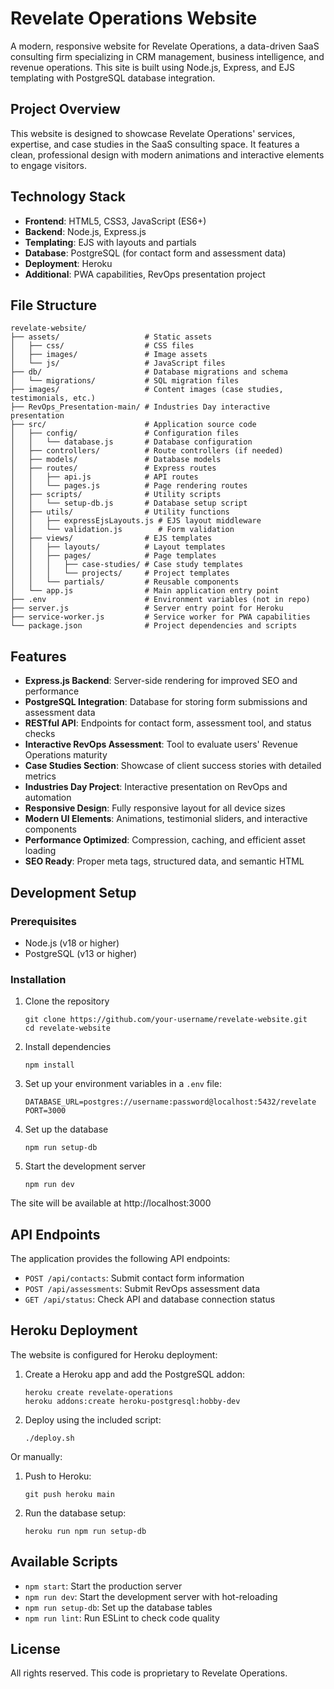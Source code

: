# Revelate Operations Website

A modern, responsive website for Revelate Operations, a data-driven SaaS consulting firm specializing in CRM management, business intelligence, and revenue operations. This site is built using Node.js, Express, and EJS templating with PostgreSQL database integration.

## Project Overview

This website is designed to showcase Revelate Operations' services, expertise, and case studies in the SaaS consulting space. It features a clean, professional design with modern animations and interactive elements to engage visitors.

## Technology Stack

- **Frontend**: HTML5, CSS3, JavaScript (ES6+)
- **Backend**: Node.js, Express.js
- **Templating**: EJS with layouts and partials
- **Database**: PostgreSQL (for contact form and assessment data)
- **Deployment**: Heroku
- **Additional**: PWA capabilities, RevOps presentation project

## File Structure

```
revelate-website/
├── assets/                   # Static assets
│   ├── css/                  # CSS files
│   ├── images/               # Image assets
│   └── js/                   # JavaScript files
├── db/                       # Database migrations and schema
│   └── migrations/           # SQL migration files
├── images/                   # Content images (case studies, testimonials, etc.)
├── RevOps_Presentation-main/ # Industries Day interactive presentation
├── src/                      # Application source code
│   ├── config/               # Configuration files
│   │   └── database.js       # Database configuration
│   ├── controllers/          # Route controllers (if needed)
│   ├── models/               # Database models
│   ├── routes/               # Express routes
│   │   ├── api.js            # API routes
│   │   └── pages.js          # Page rendering routes
│   ├── scripts/              # Utility scripts
│   │   └── setup-db.js       # Database setup script
│   ├── utils/                # Utility functions
│   │   ├── expressEjsLayouts.js # EJS layout middleware
│   │   └── validation.js        # Form validation
│   ├── views/                # EJS templates
│   │   ├── layouts/          # Layout templates
│   │   ├── pages/            # Page templates
│   │   │   ├── case-studies/ # Case study templates
│   │   │   └── projects/     # Project templates
│   │   └── partials/         # Reusable components
│   └── app.js                # Main application entry point
├── .env                      # Environment variables (not in repo)
├── server.js                 # Server entry point for Heroku
├── service-worker.js         # Service worker for PWA capabilities
└── package.json              # Project dependencies and scripts
```

## Features

- **Express.js Backend**: Server-side rendering for improved SEO and performance
- **PostgreSQL Integration**: Database for storing form submissions and assessment data
- **RESTful API**: Endpoints for contact form, assessment tool, and status checks
- **Interactive RevOps Assessment**: Tool to evaluate users' Revenue Operations maturity
- **Case Studies Section**: Showcase of client success stories with detailed metrics
- **Industries Day Project**: Interactive presentation on RevOps and automation
- **Responsive Design**: Fully responsive layout for all device sizes
- **Modern UI Elements**: Animations, testimonial sliders, and interactive components
- **Performance Optimized**: Compression, caching, and efficient asset loading
- **SEO Ready**: Proper meta tags, structured data, and semantic HTML

## Development Setup

### Prerequisites

- Node.js (v18 or higher)
- PostgreSQL (v13 or higher)

### Installation

1. Clone the repository
   ```
   git clone https://github.com/your-username/revelate-website.git
   cd revelate-website
   ```

2. Install dependencies
   ```
   npm install
   ```

3. Set up your environment variables in a `.env` file:
   ```
   DATABASE_URL=postgres://username:password@localhost:5432/revelate
   PORT=3000
   ```

4. Set up the database
   ```
   npm run setup-db
   ```

5. Start the development server
   ```
   npm run dev
   ```

The site will be available at http://localhost:3000

## API Endpoints

The application provides the following API endpoints:

- `POST /api/contacts`: Submit contact form information
- `POST /api/assessments`: Submit RevOps assessment data
- `GET /api/status`: Check API and database connection status

## Heroku Deployment

The website is configured for Heroku deployment:

1. Create a Heroku app and add the PostgreSQL addon:
   ```
   heroku create revelate-operations
   heroku addons:create heroku-postgresql:hobby-dev
   ```

2. Deploy using the included script:
   ```
   ./deploy.sh
   ```

Or manually:

1. Push to Heroku:
   ```
   git push heroku main
   ```

2. Run the database setup:
   ```
   heroku run npm run setup-db
   ```

## Available Scripts

- `npm start`: Start the production server
- `npm run dev`: Start the development server with hot-reloading
- `npm run setup-db`: Set up the database tables
- `npm run lint`: Run ESLint to check code quality

## License

All rights reserved. This code is proprietary to Revelate Operations.
